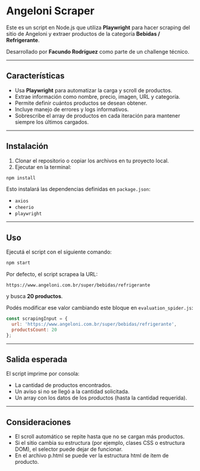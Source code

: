 # Angeloni Scraper

Este es un script en Node.js que utiliza **Playwright** para hacer scraping del sitio de Angeloni y extraer productos de la categoría **Bebidas / Refrigerante**.

Desarrollado por **Facundo Rodríguez** como parte de un challenge técnico.

---

## Características

- Usa **Playwright** para automatizar la carga y scroll de productos.
- Extrae información como nombre, precio, imagen, URL y categoría.
- Permite definir cuántos productos se desean obtener.
- Incluye manejo de errores y logs informativos.
- Sobrescribe el array de productos en cada iteración para mantener siempre los últimos cargados.

---

## Instalación

1. Clonar el repositorio o copiar los archivos en tu proyecto local.
2. Ejecutar en la terminal:

```bash
npm install
```

Esto instalará las dependencias definidas en `package.json`:

- `axios`
- `cheerio`
- `playwright`

---

## Uso

Ejecutá el script con el siguiente comando:

```bash
npm start
```

Por defecto, el script scrapea la URL:

```
https://www.angeloni.com.br/super/bebidas/refrigerante
```

y busca **20 productos**.

Podés modificar ese valor cambiando este bloque en `evaluation_spider.js`:

```js
const scrapingInput = {
  url: 'https://www.angeloni.com.br/super/bebidas/refrigerante',
  productsCount: 20
};
```

---

## Salida esperada

El script imprime por consola:

- La cantidad de productos encontrados.
- Un aviso si no se llegó a la cantidad solicitada.
- Un array con los datos de los productos (hasta la cantidad requerida).

---

## Consideraciones

- El scroll automático se repite hasta que no se cargan más productos.
- Si el sitio cambia su estructura (por ejemplo, clases CSS o estructura DOM), el selector puede dejar de funcionar.
- En el archivo p.html se puede ver la estructura html de ítem de producto.

